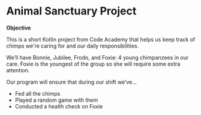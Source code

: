 # Animal Sanctuary Project 

**Objective**

This is a short Kotlin project from Code Academy that helps us keep track of chimps we're caring for and our daily responsibilities. 

We’ll have Bonnie, Jubilee, Frodo, and Foxie: 4 young chimpanzees in our care. Foxie is the youngest of the group so she will require some extra attention.

Our program will ensure that during our shift we’ve…

- Fed all the chimps
- Played a random game with them
- Conducted a health check on Foxie
